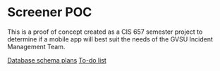 # Screener POC
This is a proof of concept created as a CIS 657 semester project to determine if a mobile app will best suit the needs of the GVSU Incident Management Team.

[Database schema plans](plans.md)
[To-do list](ToDo.md)